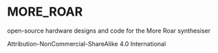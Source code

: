 # MORE_ROAR
open-source hardware designs and code for the More Roar synthesiser

Attribution-NonCommercial-ShareAlike 4.0 International
